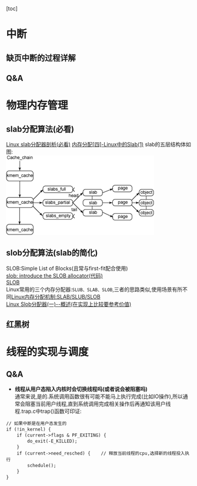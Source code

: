 [toc]

# 中断
## 缺页中断的过程详解



## Q&A

# 物理内存管理
## slab分配算法(必看)
[Linux slab分配器剖析(必看)](https://www.ibm.com/developerworks/cn/linux/l-linux-slab-allocator/)
[内存分配[四]-Linux中的Slab(1)](https://zhuanlan.zhihu.com/p/105582468)
slab的五层结构体如图:  
![slab分配器结构-5层结构](./memo-pic/slab分配器结构.gif)

## slob分配算法(slab的简化)

SLOB:Simple List of Blocks(且常与first-fit配合使用)  
[slob: introduce the SLOB allocator(代码)](https://lwn.net/Articles/157944/)  
[SLOB](https://en.wikipedia.org/wiki/SLOB)  
Linux常用的三个内存分配器:`SLUB、SLAB、SLOB`,三者的思路类似,使用场景有所不同[Linux内存分配机制:SLAB/SLUB/SLOB](https://blog.csdn.net/do2jiang/article/details/6423088?utm_medium=distribute.pc_relevant.none-task-blog-baidujs_title-2&spm=1001.2101.3001.4242)  
[Linux Slob分配器(一)--概述(在实现上比较要参考价值)](http://www.linuxidc.com/Linux/2012-07/64107.htm)




## 红黑树
# 线程的实现与调度
## Q&A
- **线程从用户态陷入内核时会切换线程吗(或者说会被阻塞吗)**  
通常来说,是的.系统调用函数很有可能不能马上执行完成(比如IO操作),所以通常会阻塞当前用户线程,直到系统调用完成相关操作后再通知该用户线程.trap.c中trap()函数可印证:  
```
// 如果中断是在用户态发生的
if (!in_kernel) {
    if (current->flags & PF_EXITING) {
        do_exit(-E_KILLED);
    }
    if (current->need_resched) {    // 释放当前线程的cpu,选择新的线程投入执行
        schedule();
    }
}
```